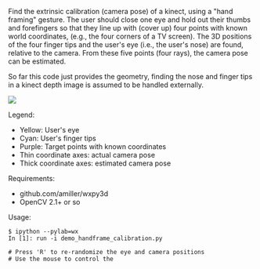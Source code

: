Find the extrinsic calibration (camera pose) of a kinect, using a "hand framing" 
gesture. The user should close one eye and hold out their thumbs and forefingers
so that they line up with (cover up) four points with known world coordinates,
(e.g., the four corners of a TV screen). The 3D positions of the four finger tips
and the user's eye (i.e., the user's nose) are found, relative to the camera.
From these five points (four rays), the camera pose can be estimated.

So far this code just provides the geometry, finding the nose and finger tips in 
a kinect depth image is assumed to be handled externally.

<img src="http://i.imgur.com/66kbN.png"/>

Legend:
-  Yellow: User's eye
-  Cyan: User's finger tips
-  Purple: Target points with known coordinates
-  Thin coordinate axes: actual camera pose
-  Thick coordinate axes: estimated camera pose

Requirements:

- github.com/amiller/wxpy3d
- OpenCV 2.1+ or so

Usage:

    $ ipython --pylab=wx
    In [1]: run -i demo_handframe_calibration.py

    # Press 'R' to re-randomize the eye and camera positions
    # Use the mouse to control the 